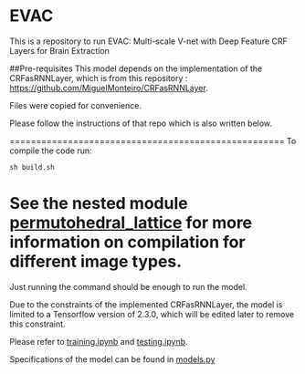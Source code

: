 # EVAC
This is a repository to run EVAC: Multi-scale V-net with Deep Feature CRF Layers for Brain Extraction

##Pre-requisites
This model depends on the implementation of the CRFasRNNLayer, which is from this repository : https://github.com/MiguelMonteiro/CRFasRNNLayer.

Files were copied for convenience.

Please follow the instructions of that repo which is also written below.

====================================================
To compile the code run:
````
sh build.sh
````

See the nested module [permutohedral_lattice](https://github.com/MiguelMonteiro/permutohedral_lattice) for more information on compilation for different image types.
====================================================

Just running the command should be enough to run the model.

Due to the constraints of the implemented CRFasRNNLayer, the model is limited to a Tensorflow version of 2.3.0, which will be edited later to remove this constraint.

Please refer to [training.ipynb](training.ipynb) and [testing.ipynb](testing.ipynb).

Specifications of the model can be found in [models.py](models.py)

